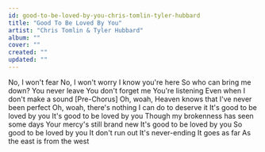 ```yaml
---
id: good-to-be-loved-by-you-chris-tomlin-tyler-hubbard
title: "Good To Be Loved By You"
artist: "Chris Tomlin & Tyler Hubbard"
album: ""
cover: ""
created: ""
updated: ""
---
```


No, I won't fear
No, I won't worry
I know you're here
So who can bring me down?
You never leave
You don't forget me
You're listening
Even when I don't make a sound
[Pre-Chorus]
Oh, woah, Heaven knows that I've never been perfect
Oh, woah, there's nothing I can do to deserve it
It's good to be loved by you
It's good to be loved by you
Though my brokenness has seen some days
Your mercy's still brand new
It's good to be loved by you
So good to be loved by you
It don't run out
It's nevеr-ending
It goes as far
As the еast is from the west
